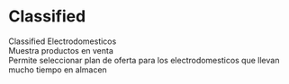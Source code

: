 Classified
==========

Classified Electrodomesticos
<br>
Muestra productos en venta
<br>
Permite seleccionar plan de oferta para los electrodomesticos que llevan mucho tiempo en almacen
